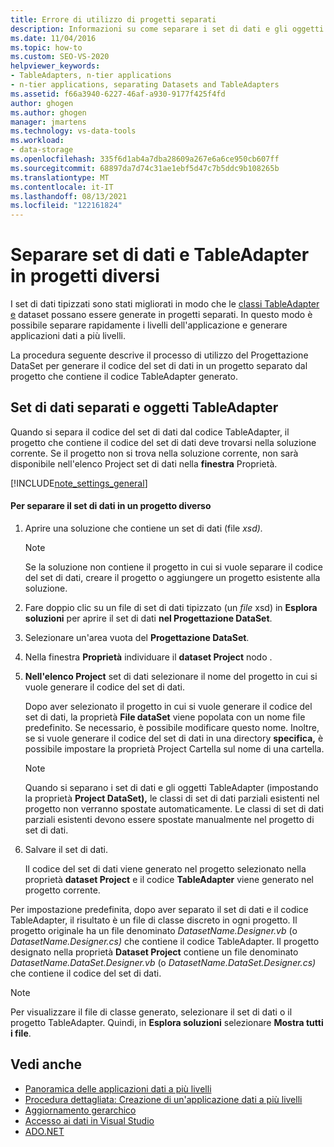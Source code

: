 ```yaml
---
title: Errore di utilizzo di progetti separati
description: Informazioni su come separare i set di dati e gli oggetti TableAdapter in progetti diversi, in modo da poter separare rapidamente i livelli dell'applicazione e generare applicazioni dati a più livelli.
ms.date: 11/04/2016
ms.topic: how-to
ms.custom: SEO-VS-2020
helpviewer_keywords:
- TableAdapters, n-tier applications
- n-tier applications, separating Datasets and TableAdapters
ms.assetid: f66a3940-6227-46af-a930-9177f425f4fd
author: ghogen
ms.author: ghogen
manager: jmartens
ms.technology: vs-data-tools
ms.workload:
- data-storage
ms.openlocfilehash: 335f6d1ab4a7dba28609a267e6a6ce950cb607ff
ms.sourcegitcommit: 68897da7d74c31ae1ebf5d47c7b5ddc9b108265b
ms.translationtype: MT
ms.contentlocale: it-IT
ms.lasthandoff: 08/13/2021
ms.locfileid: "122161824"
---
```

# <a name="separate-datasets-and-tableadapters-into-different-projects"></a>Separare set di dati e TableAdapter in progetti diversi
I set di dati tipizzati sono stati migliorati in modo che le [classi TableAdapter e](create-and-configure-tableadapters.md) dataset possano essere generate in progetti separati. In questo modo è possibile separare rapidamente i livelli dell'applicazione e generare applicazioni dati a più livelli.

La procedura seguente descrive il  processo di utilizzo del Progettazione DataSet per generare il codice del set di dati in un progetto separato dal progetto che contiene il codice TableAdapter generato.

## <a name="separate-datasets-and-tableadapters"></a>Set di dati separati e oggetti TableAdapter
Quando si separa il codice del set di dati dal codice TableAdapter, il progetto che contiene il codice del set di dati deve trovarsi nella soluzione corrente. Se il progetto non si trova nella soluzione corrente,  non sarà disponibile nell'elenco Project set di dati nella **finestra** Proprietà.

[!INCLUDE[note_settings_general](../data-tools/includes/note_settings_general_md.md)]

#### <a name="to-separate-the-dataset-into-a-different-project"></a>Per separare il set di dati in un progetto diverso

1. Aprire una soluzione che contiene un set di dati (file *xsd).*

    > [!NOTE]
    > Se la soluzione non contiene il progetto in cui si vuole separare il codice del set di dati, creare il progetto o aggiungere un progetto esistente alla soluzione.

2. Fare doppio clic su un file di set di dati tipizzato (un *file* xsd) in **Esplora soluzioni** per aprire il set di dati **nel Progettazione DataSet**.

3. Selezionare un'area vuota del **Progettazione DataSet**.

4. Nella finestra **Proprietà** individuare il **dataset Project** nodo .

5. **Nell'elenco Project** set di dati selezionare il nome del progetto in cui si vuole generare il codice del set di dati.

     Dopo aver selezionato il progetto in cui si vuole generare il codice del set di dati, la proprietà **File dataSet** viene popolata con un nome file predefinito. Se necessario, è possibile modificare questo nome. Inoltre, se si vuole generare il codice del set di dati in una directory **specifica,** è possibile impostare la proprietà Project Cartella sul nome di una cartella.

    > [!NOTE]
    > Quando si separano i set di dati e gli oggetti TableAdapter (impostando la proprietà **Project DataSet),** le classi di set di dati parziali esistenti nel progetto non verranno spostate automaticamente. Le classi di set di dati parziali esistenti devono essere spostate manualmente nel progetto di set di dati.

6. Salvare il set di dati.

     Il codice del set di dati viene generato nel progetto selezionato nella proprietà **dataset Project** e il codice **TableAdapter** viene generato nel progetto corrente.

Per impostazione predefinita, dopo aver separato il set di dati e il codice TableAdapter, il risultato è un file di classe discreto in ogni progetto. Il progetto originale ha un file denominato *DatasetName.Designer.vb* (o *DatasetName.Designer.cs)* che contiene il codice TableAdapter. Il progetto designato nella proprietà **Dataset Project** contiene un file denominato *DatasetName.DataSet.Designer.vb* (o *DatasetName.DataSet.Designer.cs)* che contiene il codice del set di dati.

> [!NOTE]
> Per visualizzare il file di classe generato, selezionare il set di dati o il progetto TableAdapter. Quindi, in **Esplora soluzioni** selezionare **Mostra tutti i file**.

## <a name="see-also"></a>Vedi anche

- [Panoramica delle applicazioni dati a più livelli](../data-tools/n-tier-data-applications-overview.md)
- [Procedura dettagliata: Creazione di un'applicazione dati a più livelli](../data-tools/walkthrough-creating-an-n-tier-data-application.md)
- [Aggiornamento gerarchico](../data-tools/hierarchical-update.md)
- [Accesso ai dati in Visual Studio](../data-tools/accessing-data-in-visual-studio.md)
- [ADO.NET](/dotnet/framework/data/adonet/index)
